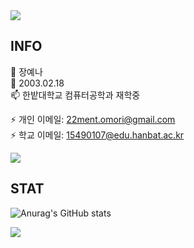 <img src="https://capsule-render.vercel.app/api?type=rect&color=298A08&height=200&section=header&text=HelLo_mY_wOrLD¡&fontSize=60" />

## INFO
🔭 장예나   
🌱 2003.02.18   
📫 한밭대학교 컴퓨터공학과 재학중   

⚡ 개인 이메일: 22ment.omori@gmail.com    
⚡ 학교 이메일: 15490107@edu.hanbat.ac.kr   

<a href="https://www.instagram.com/yyeen_naa/"><img src="https://img.shields.io/badge/Instagram-E4405F?style=flat-square&logo=Instagram&logoColor=white"/></a>


## STAT

![Anurag's GitHub stats](https://github-readme-stats.vercel.app/api?username=Yena-J&show_icons=true&theme=radical)

<img src="https://capsule-render.vercel.app/api?type=soft&color=0B1907&height=20" />
